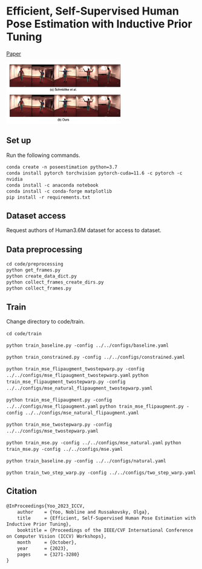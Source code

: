 # Efficient, Self-Supervised Human Pose Estimation with Inductive Prior Tuning
[Paper](https://openaccess.thecvf.com/content/ICCV2023W/ROAD++/papers/Yoo_Efficient_Self-Supervised_Human_Pose_Estimation_with_Inductive_Prior_Tuning_ICCVW_2023_paper.pdf)

<img src="sample/1.png" width="60%">

## Set up

Run the following commands.

```
conda create -n poseestimation python=3.7
conda install pytorch torchvision pytorch-cuda=11.6 -c pytorch -c nvidia
conda install -c anaconda notebook
conda install -c conda-forge matplotlib
pip install -r requirements.txt
```

## Dataset access

Request authors of Human3.6M dataset for access to dataset.

## Data preprocessing

```
cd code/preprocessing
python get_frames.py
python create_data_dict.py
python collect_frames_create_dirs.py
python collect_frames.py
```

## Train

Change directory to code/train.

`
cd code/train
`

`python train_baseline.py -config ../../configs/baseline.yaml`

`python train_constrained.py -config ../../configs/constrained.yaml`

`python train_mse_flipaugment_twostepwarp.py -config ../../configs/mse_flipaugment_twostepwarp.yaml`
`python train_mse_flipaugment_twostepwarp.py -config ../../configs/mse_natural_flipaugment_twostepwarp.yaml`

`python train_mse_flipaugment.py -config ../../configs/mse_flipaugment.yaml`
`python train_mse_flipaugment.py -config ../../configs/mse_natural_flipaugment.yaml`

`python train_mse_twostepwarp.py -config ../../configs/mse_twostepwarp.yaml`

`python train_mse.py -config ../../configs/mse_natural.yaml`
`python train_mse.py -config ../../configs/mse.yaml`

`python train_baseline.py -config ../../configs/natural.yaml`

`python train_two_step_warp.py -config ../../configs/two_step_warp.yaml`

## Citation

```
@InProceedings{Yoo_2023_ICCV,
    author    = {Yoo, Nobline and Russakovsky, Olga},
    title     = {Efficient, Self-Supervised Human Pose Estimation with Inductive Prior Tuning},
    booktitle = {Proceedings of the IEEE/CVF International Conference on Computer Vision (ICCV) Workshops},
    month     = {October},
    year      = {2023},
    pages     = {3271-3280}
}
```